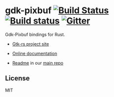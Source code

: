 # gdk-pixbuf [![Build Status](https://travis-ci.org/gtk-rs/gdk-pixbuf.png?branch=master)](https://travis-ci.org/gtk-rs/gdk-pixbuf) [![Build status](https://ci.appveyor.com/api/projects/status/5gcteolq1p274tue?svg=true)](https://ci.appveyor.com/project/GuillaumeGomez/gdk-pixbuf) [![Gitter](https://badges.gitter.im/Join%20Chat.svg)](https://gitter.im/gtk-rs/gtk)

Gdk-Pixbuf bindings for Rust.

- [Gtk-rs project site](http://gtk-rs.org/)

- [Online documentation](http://gtk-rs.org/docs/)

- [Readme](https://github.com/gtk-rs/gtk/blob/master/README.md) in our
  [main repo](https://github.com/gtk-rs/gtk)

## License

MIT
